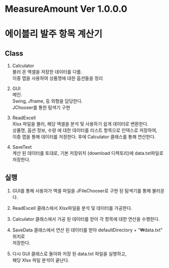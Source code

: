 # MeasureAmount Ver 1.0.0.0

# 에이블리 발주 항목 계산기  

## Class   
1. Calculator  
불러 온 엑셀을 저장한 데이터를 다룸.  
이중 맵을 사용하여 상품명에 대한 옵션들을 정리   

2. GUI   
메인.  
Swing, Jframe,  등 외형을 담당한다.  
JChooser를 통한 탐색기 구현

3. ReadExcell  
Xlsx 파일을 불러, 해당 엑셀을 분석 및 사용하기 쉽게 데이터로 변환한다.  
상품명, 옵션 정보, 수량 에 대한 데이터를 리스트 항목으로 인덱스로 저장하여,  
이중 맵을 통해 데이터를 저장한다. 후에 Calculator 클래스를 통해 연산한다.  

4. SaveText  
계산 된 데이터를 토대로, 기본 저장위치 (download 디렉토리)에 data.txt파일로 
저장한다.


## 실행  
1. GUI를 통해 사용자가 엑셀 파일을 JFileChooser로 구현 된 탐색기를 통해
불러온다.   

2. ReadExcell 클래스에서 Xlsx파일을 분석 및 데이터를 가공한다.  

3. Calculator 클래스에서 가공 된 데이터를 받아 각 항목에 대한 연산을 수행한다.  

4. SaveData 클래스에서 연산 된 데이터를 받아 defaultDirectory + "₩data.txt" 위치로   
저장한다.

5. 다시 GUI 클래스로 돌아와 저장 된 data.txt 파일을 실행하고,  
해당 Xlsx 파일 분석이 끝난다.



